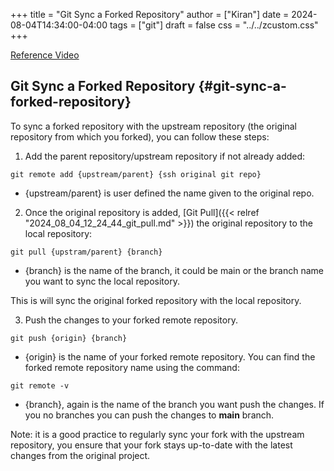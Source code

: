 +++
title = "Git Sync a Forked Repository"
author = ["Kiran"]
date = 2024-08-04T14:34:00-04:00
tags = ["git"]
draft = false
css = "../../zcustom.css"
+++

[Reference Video](https://www.youtube.com/watch?v=oJoyyTxtRRg)


## Git Sync a Forked Repository {#git-sync-a-forked-repository}

To sync a forked repository with the upstream repository (the original repository from which you forked), you can follow these steps:

1.  Add the parent repository/upstream repository if not already added:

<!--listend-->

```linux
git remote add {upstream/parent} {ssh original git repo}
```

-   {upstream/parent} is user defined the name given to the original repo.

2.   Once the original repository is added, [Git Pull]({{< relref "2024_08_04_12_24_44_git_pull.md" >}})  the original repository to the local repository:

<!--listend-->

```linux
git pull {upstram/parent} {branch}
```

-   {branch} is the name of the branch, it could be main or the branch name you want to sync the local repository.

This is will sync the original forked repository with the local repository.

3.  Push the changes to your forked remote repository.

<!--listend-->

```linux
git push {origin} {branch}
```

-   {origin} is the name of your forked remote repository. You can find the forked remote repository name using the command:

<!--listend-->

```linux
git remote -v
```

-   {branch}, again is the name of the branch you want push the changes. If you no branches you can push the changes to **main** branch.

Note: it is a good practice to regularly sync your fork with the upstream repository, you ensure that your fork stays up-to-date with the latest changes from the original project.
